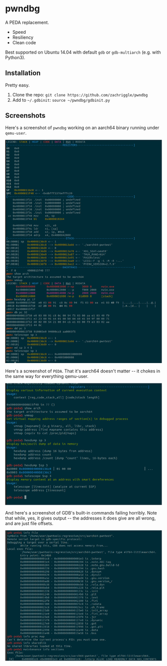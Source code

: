 
# pwndbg

A PEDA replacement.

- Speed
- Resiliency
- Clean code

Best supported on Ubuntu 14.04 with default `gdb` or `gdb-multiarch` (e.g. with Python3).

## Installation

Pretty easy.

1. Clone the repo: `git clone https://github.com/zachriggle/pwndbg`
2. Add to `~/.gdbinit`: `source ~/pwndbg/gdbinit.py`

## Screenshots

Here's a screenshot of `pwndbg` working on an aarch64 binary running under `qemu-user`. 

![a](caps/a.png?raw=1)

Here's a screenshot of `PEDA`.  That it's aarch64 doesn't matter -- it chokes in the same way for everything qemu-user.

![c](caps/b.png?raw=1)

And here's a screenshot of GDB's built-in commands failing horribly.  Note that while, yes, it gives output -- the addresses it does give are all wrong, and are just file offsets.

![c](caps/c.png?raw=1)
